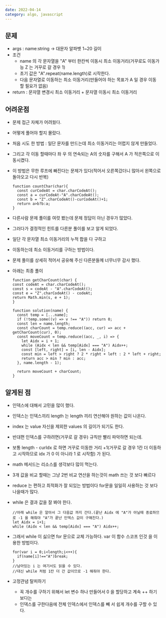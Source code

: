 ```yaml
---
date: 2022-04-14
category: algo, javascript
---
```


## 문제

- args : name:string -> 대문자 알파벳 1~20 길이
- 조건
  - name 의 각 문자열을 "A" 부터 한칸씩 이동시 최소 이동거리(거꾸로도 이동가능 Z 는 거꾸로 갈 경우 1)
  - 초기 값은 "A".repeat(name.length)로 시작한다.
  - 다음 문자열로 이동하는 최소 이동거리(만들어야 하는 목표가 A 일 경우 이동 할 필요가 없음)
- return : 문자열 변경시 최소 이동거리 + 문자열 이동시 최소 이동거리

## 어려운점

- 문제 접근 자체가 어려웠다.
- 어떻게 풀어야 할지 몰랐다.
- 처음 시도 한 방법 : 일단 문자를 만드는데 최소 이동거리는 어렵지 않게 만들었다.
- 그리고 각 이동 할때마다 좌 우 의 연속되는 A의 숫자를 구해서 A 가 적은쪽으로 이동시켰다.
- 이 방법은 무한 루프에 빠진다는 문제가 있다(적어서 오른쪽갔더니 많아서 왼쪽으로 돌아오고 다시 반복)
  ```
  function countChar(char){
    const curCodeAt = char.charCodeAt();
    const a = curCodeAt-"A".charCodeAt();
    const b = "Z".charCodeAt()-curCodeAt()+1;
    return a>b?b:a;
  }
  ```
- 다른사람 문제 풀이를 여럿 봤는데 문제 정답이 아닌 경우가 많았다.
- 그러다가 결정적인 힌트를 다른분 풀이를 보고 알게 되었다.
- 일단 각 문자열 최소 이동거리의 누적 합을 다 구하고
- 이동하는데 최소 이동거리를 구하는 방법이다.
- 문제 풀이를 상세히 적어서 공유해 주신 다른분들께 너무너무 감사 했다.
- 아래는 최종 풀이

  ```
  function getCharCount(char) {
  const codeAt = char.charCodeAt();
  const s = codeAt - "A".charCodeAt();
  const e = "Z".charCodeAt() - codeAt;
  return Math.min(s, e + 1);
  }

  function solution(name) {
    const temp = [...name];
    if (!temp.some((v) => v !== "A")) return 0;
    const len = name.length;
    const charCount = temp.reduce((acc, cur) => acc + getCharCount(cur), 0);
    const moveCount = temp.reduce((acc, _, i) => {
      let Aidx = i + 1;
      while (Aidx < len && temp[Aidx] === "A") Aidx++;
      const [left, right] = [i, len - Aidx];
      const min = left > right ? 2 * right + left : 2 * left + right;
      return acc > min ? min : acc;
    }, name.length - 1);

    return moveCount + charCount;
  }
  ```

## 알게된 점

- 인덱스에 대해서 고민을 많이 했다.
- 인덱스는 인덱스끼리 length 는 length 끼리 연산해야 원하는 값이 나온다.
- index 는 value 자신을 제외한 values 의 길이가 되기도 한다.
- 반대편 인덱스를 구하려면(거꾸로 갈 경우) 규칙만 빨리 파악하면 되는데.
- 보통 length - curIdx 로 하면 거꾸로 이동한 거리 +1(거꾸로 갈 경우 1칸 더 이동하고 시작하므로 idx 가 0 이 아니라 1 로 시작함) 가 된다.
- math 메서드는 리소스를 생각보다 많이 먹는다.
- 3개 값을 비교 할때는 그냥 2번 비교 연산을 하는것이 math 쓰는 것 보다 빠르다
- reduce 는 편하고 최적화가 잘 되있는 방법이다 for문을 일일히 사용하는 것 보다 나을때가 많다.
- while 은 결과 값을 잘 봐야 한다.

  ```
  //아래 while 은 알아서 그 다음값 까지 간다.(끝난 Aidx 에 "A"가 아닐때 종료하므로 -1 을 해줘야 "A"가 끝난 인덱스 값이 구해진다.)
  let Aidx = i+1;
  while (Aidx < len && temp[Aidx] === "A") Aidx++;
  ```

- 그래서 while 이 싫으면 for 문으로 교체 가능하다. var 이 함수 스코프 인것 을 이용한 방법이다.

  ```
  for(var i = 0;i<length;i<++){
    if(name[i]!=="A")break;
  }
  //남아있는 i 는 여기서도 읽을 수 있다.
  //대신 while 처럼 1칸 더 간 값이므로 -1 해줘야 한다.
  ```

- 고정관념 탈피하기
  - 꼭 개수를 구하기 위해서 let 변수 하나 만들어서 0 을 할당하고 계속 ++ 하기 보다는
  - 인덱스를 구한다음에 전체 인덱스에서 인덱스를 빼 서 쉽게 개수를 구할 수 있다.
